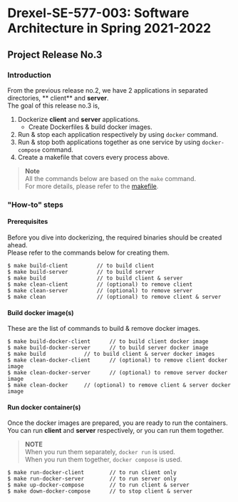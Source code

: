
# Drexel-SE-577-003: Software Architecture in Spring 2021-2022

## Project Release No.3
### Introduction
From the previous release no.2, we have 2 applications in separated directories, ** client** and **server**.  
The goal of this release no.3 is,
1. Dockerize **client** and **server** applications.
	- Create Dockerfiles & build docker images.
2. Run & stop each application respectively by using `docker` command.
3. Run & stop both applications together as one service by using `docker-compose` command.
4. Create a makefile that covers every process above.

> **Note**   
All the commands below are based on the `make` command.  
For more details, please refer to the [makefile](makefile).

### "How-to" steps
#### Prerequisites
Before you dive into dockerizing, the required binaries should be created ahead.  
Please refer to the commands below for creating them.  
```shell
$ make build-client			// to build client
$ make build-server			// to build server
$ make build				// to build client & server
$ make clean-client			// (optional) to remove client
$ make clean-server			// (optional) to remove server
$ make clean				// (optional) to remove client & server
```
#### Build docker image(s)
These are the list of commands to build & remove docker images.  
```shell
$ make build-docker-client		// to build client docker image
$ make build-docker-server		// to build server docker image
$ make build			// to build client & server docker images
$ make clean-docker-client		// (optional) to remove client docker image
$ make clean-docker-server		// (optional) to remove server docker image
$ make clean-docker		// (optional) to remove client & server docker image
```
#### Run docker container(s)
Once the docker images are prepared, you are ready to run the containers.
You can run **client** and **server** respectively, or you can run them together.
> **NOTE**  
When you run them separately, `docker run` is used.  
When you run them together, `docker compose` is used.  
```shell
$ make run-docker-client		// to run client only
$ make run-docker-server		// to run server only
$ make up-docker-compose		// to run client & server
$ make down-docker-compose		// to stop client & server
```
